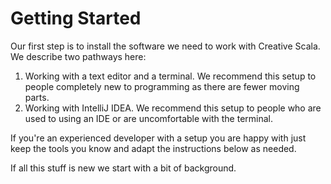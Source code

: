 # Getting Started

Our first step is to install the software we need to work with Creative Scala. We describe two pathways here:

1. Working with a text editor and a terminal. We recommend this setup to people completely new to programming as there are fewer moving parts.
2. Working with IntelliJ IDEA. We recommend this setup to people who are used to using an IDE or are uncomfortable with the terminal.

If you're an experienced developer with a setup you are happy with just keep the tools you know and adapt the instructions below as needed.

If all this stuff is new we start with a bit of background.
